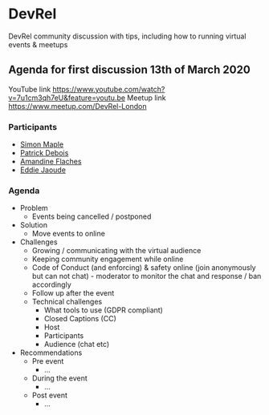 # DevRel

DevRel community discussion with tips, including how to running virtual events &amp; meetups

## Agenda for first discussion 13th of March 2020

YouTube link https://www.youtube.com/watch?v=7u1cm3qh7eU&feature=youtu.be
Meetup link https://www.meetup.com/DevRel-London

### Participants 

- [Simon Maple](https://twitter.com/sjmaple)
- [Patrick Debois](https://twitter.com/patrickdebois)
- [Amandine Flaches](https://twitter.com/AmandineFlachs)
- [Eddie Jaoude](https://twitter.com/eddiejaoude)

### Agenda

- Problem
  - Events being cancelled / postponed
- Solution
  - Move events to online
- Challenges
  - Growing / communicating with the virtual audience
  - Keeping community engagement while online
  - Code of Conduct (and enforcing) & safety online (join anonymously but can not chat) - moderator to monitor the chat and response / ban accordingly
  - Follow up after the event
  - Technical challenges
    - What tools to use (GDPR compliant)
    - Closed Captions (CC)
    - Host
    - Participants
    - Audience (chat etc)
- Recommendations
  - Pre event
    - ...
  - During the event
    - ...
  - Post event
    - ...
